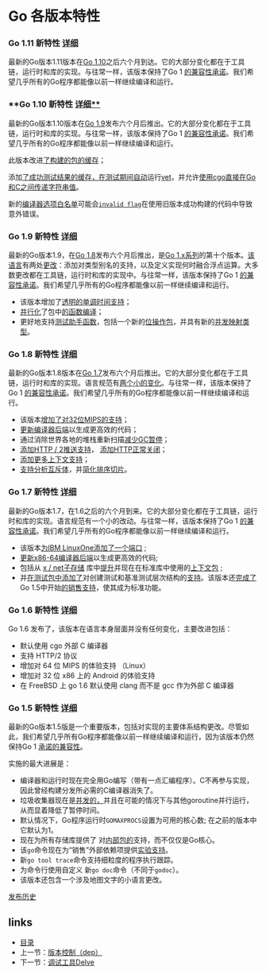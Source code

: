 # Go 各版本特性

### Go 1.11 新特性  [详细](https://golang.org/doc/go1.11)

最新的Go版本1.11版本在[Go 1.10](https://golang.org/doc/go1.10)之后六个月到达。它的大部分变化都在于工具链，运行时和库的实现。与往常一样，该版本保持了Go 1 [的兼容性承诺](https://golang.org/doc/go1compat.html)。我们希望几乎所有的Go程序都能像以前一样继续编译和运行。

### **Go 1.10 新特性  [详细**](https://golang.org/doc/go1.10)

最新的Go版本1.10版本在[Go 1.9](https://golang.org/doc/go1.9)发布六个月后推出。它的大部分变化都在于工具链，运行时和库的实现。与往常一样，该版本保持了Go 1 [的兼容性承诺](https://golang.org/doc/go1compat.html)。我们希望几乎所有的Go程序都能像以前一样继续编译和运行。

此版本改进[了构建的包的](https://golang.org/doc/go1.10#build)[缓存](https://golang.org/doc/go1.10#test)；

添加[了成功测试结果的缓存，](https://golang.org/doc/go1.10#test)[在测试期间自动](https://golang.org/doc/go1.10#test-vet)运行[vet](https://golang.org/doc/go1.10#test-vet)，并允许[使用cgo直接在Go和C之间传递字符串值](https://golang.org/doc/go1.10#cgo)。

新的[编译器选项白名单](https://golang.org/doc/go1.10#cgo)可能会[`invalid flag`](https://golang.org/s/invalidflag)在使用旧版本成功构建的代码中导致意外错误。

### Go 1.9 新特性  [详细](https://golang.org/doc/go1.9)

最新的Go版本1.9，在[Go 1.8](https://golang.org/doc/go1.8)发布六个月后推出，是[Go 1.x系列](https://golang.org/doc/devel/release.html)的第十个版本。[该语言](https://golang.org/doc/go1.9#language)有两处[更改](https://golang.org/doc/go1.9#language)：添加对类型别名的支持，以及定义实现何时融合浮点运算。大多数更改都在工具链，运行时和库的实现中。与往常一样，该版本保持了Go 1 [的兼容性承诺](https://golang.org/doc/go1compat.html)。我们希望几乎所有的Go程序都能像以前一样继续编译和运行。

- 该版本增加了[透明的单调时间支持](https://golang.org/doc/go1.9#monotonic-time)；
-  [并行化](https://golang.org/doc/go1.9#parallel-compile)了包中[的函数编译](https://golang.org/doc/go1.9#parallel-compile)；
- 更好地支持[测试助手函数](https://golang.org/doc/go1.9#test-helper)，包括一个新的[位操作包](https://golang.org/doc/go1.9#math-bits)，并具有新的[并发映射类型](https://golang.org/doc/go1.9#sync-map)。

### Go 1.8 新特性  [详细](https://golang.org/doc/go1.8)

最新的Go版本1.8版本在[Go 1.7](https://golang.org/doc/go1.7)发布六个月后推出。它的大部分变化都在于工具链，运行时和库的实现。语言规范有[两个小的变化](https://golang.org/doc/go1.8#language)。与往常一样，该版本保持了Go 1 [的兼容性承诺](https://golang.org/doc/go1compat.html)。我们希望几乎所有的Go程序都能像以前一样继续编译和运行。

- 该版本[增加了对32位MIPS的支持](https://golang.org/doc/go1.8#ports)；
- [更新编译器后端](https://golang.org/doc/go1.8#compiler)以生成更高效的代码；
-  通过消除世界各地的堆栈重新扫描[减少GC暂停](https://golang.org/doc/go1.8#gc)；
-  [添加HTTP / 2推送支持](https://golang.org/doc/go1.8#h2push)， [添加HTTP正常关闭](https://golang.org/doc/go1.8#http_shutdown)；
-  [添加更多上下文支持](https://golang.org/doc/go1.8#more_context)；
-  [支持分析互斥体](https://golang.org/doc/go1.8#mutex_prof)，并[简化排序切片](https://golang.org/doc/go1.8#sort_slice)。

### Go 1.7 新特性  [详细](https://golang.org/doc/go1.7)

最新的Go版本1.7，在1.6之后的六个月到来。它的大部分变化都在于工具链，运行时和库的实现。语言规范有一个小的改动。与往常一样，该版本保持了Go 1 [的兼容性承诺](https://golang.org/doc/go1compat.html)。我们希望几乎所有的Go程序都能像以前一样继续编译和运行。

- 该版本[为IBM LinuxOne添加了一个端口](https://golang.org/doc/go1.7#ports) ;
-  [更新x86-64编译器后端](https://golang.org/doc/go1.7#compiler)以生成更高效的代码;
-  包括从 [x / net子存储](https://golang.org/x/net/context) 库中[提升](https://golang.org/x/net/context)并现在在标准库中使用的[上下文包](https://golang.org/doc/go1.7#context) ; 
- 并[在测试包中添加了](https://golang.org/doc/go1.7#testing)对创建测试和基准测试层次结构的[支持](https://golang.org/doc/go1.7#testing)。该版本还[完成了](https://golang.org/doc/go1.7#cmd_go) Go 1.5中开始[的销售支持](https://golang.org/doc/go1.7#cmd_go)，使其成为标准功能。

### Go 1.6 新特性  [详细](https://golang.org/doc/go1.6)

Go 1.6 发布了，该版本在语言本身层面并没有任何变化，主要改进包括：

- 默认使用 cgo 外部 C 编译器
- 支持 HTTP/2 协议
- 增加对 64 位 MIPS 的体验支持 （Linux）
- 增加对 32 位 x86 上的 Android 的体验支持
- 在 FreeBSD 上 go 1.6 默认使用 clang 而不是 gcc 作为外部 C 编译器

### Go 1.5 新特性  [详细](https://golang.org/doc/go1.5)

最新的Go版本1.5版是一个重要版本，包括对实现的主要体系结构更改。尽管如此，我们希望几乎所有Go程序都能像以前一样继续编译和运行，因为该版本仍然保持Go 1 [承诺的兼容性](https://golang.org/doc/go1compat.html)。

实施的最大进展是：

- 编译器和运行时现在完全用Go编写（带有一点汇编程序）。C不再参与实现，因此曾经构建分发所必需的C编译器消失了。
- 垃圾收集器现在是[并发的，](https://golang.org/s/go14gc)并且在可能的情况下与其他goroutine并行运行，从而显着降低了暂停时间。
- 默认情况下，Go程序运行时`GOMAXPROCS`设置为可用的核心数; 在之前的版本中它默认为1。
- 现在为所有存储库提供了 对[内部包的](https://golang.org/s/go14internal)支持，而不仅仅是Go核心。
- 该`go`命令现在为“销售”外部依赖项提供[实验支持](https://golang.org/s/go15vendor)。
- 新`go tool trace`命令支持细粒度的程序执行跟踪。
- 为命令行使用自定义 新`go doc`命令（不同于`godoc`）。
- 该版本还包含一个涉及地图文字的小语言更改。



[发布历史](https://golang.org/doc/devel/release.html)

## links

- [目录](https://github.com/guyan0319/golang_development_notes/blob/master/zh/preface.md)
- 上一节：[版本控制（dep）](https://github.com/guyan0319/golang_development_notes/blob/master/zh/1.5.md)
- 下一节：[调试工具Delve](https://github.com/guyan0319/golang_development_notes/blob/master/zh/1.7.md)

